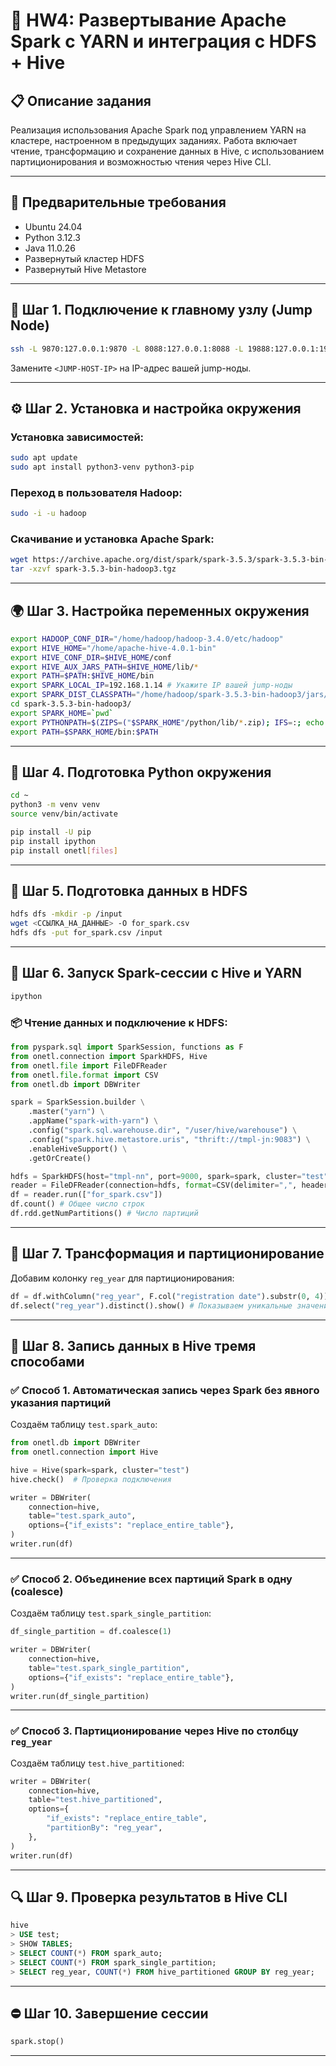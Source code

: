 # 📘 HW4: Развертывание Apache Spark с YARN и интеграция с HDFS + Hive

## 📋 Описание задания

Реализация использования Apache Spark под управлением YARN на кластере, настроенном в предыдущих заданиях. Работа включает чтение, трансформацию и сохранение данных в Hive, с использованием партиционирования и возможностью чтения через Hive CLI.

---

## 🧰 Предварительные требования

- Ubuntu 24.04
- Python 3.12.3
- Java 11.0.26
- Развернутый кластер HDFS
- Развернутый Hive Metastore

---

## 🔐 Шаг 1. Подключение к главному узлу (Jump Node)

```bash
ssh -L 9870:127.0.0.1:9870 -L 8088:127.0.0.1:8088 -L 19888:127.0.0.1:19888 team@<JUMP-HOST-IP>
```

Замените `<JUMP-HOST-IP>` на IP-адрес вашей jump-ноды.

---

## ⚙️ Шаг 2. Установка и настройка окружения

### Установка зависимостей:

```bash
sudo apt update
sudo apt install python3-venv python3-pip
```

### Переход в пользователя Hadoop:

```bash
sudo -i -u hadoop
```

### Скачивание и установка Apache Spark:

```bash
wget https://archive.apache.org/dist/spark/spark-3.5.3/spark-3.5.3-bin-hadoop3.tgz
tar -xzvf spark-3.5.3-bin-hadoop3.tgz
```

---

## 🌍 Шаг 3. Настройка переменных окружения

```bash
export HADOOP_CONF_DIR="/home/hadoop/hadoop-3.4.0/etc/hadoop"
export HIVE_HOME="/home/apache-hive-4.0.1-bin"
export HIVE_CONF_DIR=$HIVE_HOME/conf
export HIVE_AUX_JARS_PATH=$HIVE_HOME/lib/*
export PATH=$PATH:$HIVE_HOME/bin
export SPARK_LOCAL_IP=192.168.1.14 # Укажите IP вашей jump-ноды
export SPARK_DIST_CLASSPATH="/home/hadoop/spark-3.5.3-bin-hadoop3/jars/*:/home/hadoop/hadoop-3.4.0/etc/hadoop:/home/hadoop/hadoop-3.4.0/share/hadoop/common/lib/*:/home/hadoop/hadoop-3.4.0/share/hadoop/common/*:/home/hadoop/hadoop-3.4.0/share/hadoop/hdfs:/home/hadoop/hadoop-3.4.0/share/hadoop/hdfs/lib/*:/home/hadoop/hadoop-3.4.0/share/hadoop/hdfs/*:/home/hadoop/hadoop-3.4.0/share/hadoop/mapreduce/*:/home/hadoop/hadoop-3.4.0/share/hadoop/yarn:/home/hadoop/hadoop-3.4.0/share/hadoop/yarn/lib/*:/home/hadoop/hadoop-3.4.0/share/hadoop/yarn/*:/home/hadoop/apache-hive-4.0.0-alpha-2-bin/*:/home/hadoop/apache-hive-4.0.0-alpha-2-bin/lib/*"
cd spark-3.5.3-bin-hadoop3/
export SPARK_HOME=`pwd`
export PYTHONPATH=$(ZIPS=("$SPARK_HOME"/python/lib/*.zip); IFS=:; echo "${ZIPS[*]}"):$PYTHONPATH
export PATH=$SPARK_HOME/bin:$PATH
```

---

## 🧪 Шаг 4. Подготовка Python окружения

```bash
cd ~
python3 -m venv venv
source venv/bin/activate

pip install -U pip
pip install ipython
pip install onetl[files]
```

---

## 📂 Шаг 5. Подготовка данных в HDFS

```bash
hdfs dfs -mkdir -p /input
wget <ССЫЛКА_НА_ДАННЫЕ> -O for_spark.csv
hdfs dfs -put for_spark.csv /input
```

---

## 🚀 Шаг 6. Запуск Spark-сессии с Hive и YARN

```bash
ipython
```

### 📦 Чтение данных и подключение к HDFS:

```python
from pyspark.sql import SparkSession, functions as F
from onetl.connection import SparkHDFS, Hive
from onetl.file import FileDFReader
from onetl.file.format import CSV
from onetl.db import DBWriter

spark = SparkSession.builder \
    .master("yarn") \
    .appName("spark-with-yarn") \
    .config("spark.sql.warehouse.dir", "/user/hive/warehouse") \
    .config("spark.hive.metastore.uris", "thrift://tmpl-jn:9083") \
    .enableHiveSupport() \
    .getOrCreate()

hdfs = SparkHDFS(host="tmpl-nn", port=9000, spark=spark, cluster="test")
reader = FileDFReader(connection=hdfs, format=CSV(delimiter=",", header=True), source_path="/input")
df = reader.run(["for_spark.csv"])
df.count() # Общее число строк
df.rdd.getNumPartitions() # Число партиций
```

---

## 🔁 Шаг 7. Трансформация и партиционирование

Добавим колонку `reg_year` для партиционирования:

```python
df = df.withColumn("reg_year", F.col("registration date").substr(0, 4))
df.select("reg_year").distinct().show() # Показываем уникальные значения в столбце партиционирования
```

---

## 📝 Шаг 8. Запись данных в Hive тремя способами

### ✅ Способ 1. Автоматическая запись через Spark без явного указания партиций

Создаём таблицу `test.spark_auto`:

```python
from onetl.db import DBWriter
from onetl.connection import Hive

hive = Hive(spark=spark, cluster="test")
hive.check()  # Проверка подключения

writer = DBWriter(
    connection=hive,
    table="test.spark_auto",
    options={"if_exists": "replace_entire_table"},
)
writer.run(df)
```

---

### ✅ Способ 2. Объединение всех партиций Spark в одну (coalesce)

Создаём таблицу `test.spark_single_partition`:

```python
df_single_partition = df.coalesce(1)

writer = DBWriter(
    connection=hive,
    table="test.spark_single_partition",
    options={"if_exists": "replace_entire_table"},
)
writer.run(df_single_partition)
```

---

### ✅ Способ 3. Партиционирование через Hive по столбцу `reg_year`

Создаём таблицу `test.hive_partitioned`:

```python
writer = DBWriter(
    connection=hive,
    table="test.hive_partitioned",
    options={
        "if_exists": "replace_entire_table",
        "partitionBy": "reg_year",
    },
)
writer.run(df)
```

---

## 🔍 Шаг 9. Проверка результатов в Hive CLI

```sql
hive
> USE test;
> SHOW TABLES;
> SELECT COUNT(*) FROM spark_auto;
> SELECT COUNT(*) FROM spark_single_partition;
> SELECT reg_year, COUNT(*) FROM hive_partitioned GROUP BY reg_year;
```

---

## ⛔ Шаг 10. Завершение сессии

```python
spark.stop()
```

---
